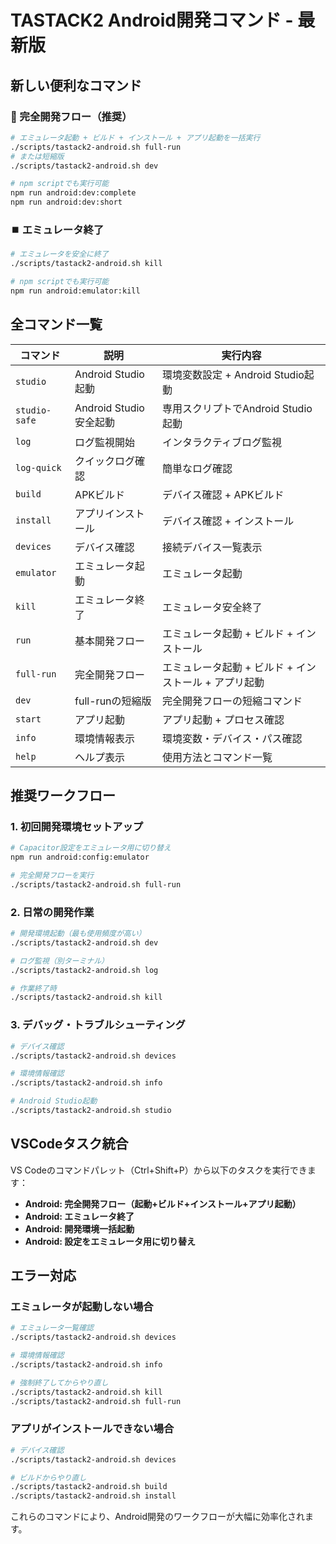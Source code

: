 # TASTACK2 Android開発コマンド - 最新版

## 新しい便利なコマンド

### 🚀 完全開発フロー（推奨）

```bash
# エミュレータ起動 + ビルド + インストール + アプリ起動を一括実行
./scripts/tastack2-android.sh full-run
# または短縮版
./scripts/tastack2-android.sh dev

# npm scriptでも実行可能
npm run android:dev:complete
npm run android:dev:short
```

### ⏹️ エミュレータ終了

```bash
# エミュレータを安全に終了
./scripts/tastack2-android.sh kill

# npm scriptでも実行可能
npm run android:emulator:kill
```

## 全コマンド一覧

| コマンド | 説明 | 実行内容 |
|---------|------|----------|
| `studio` | Android Studio起動 | 環境変数設定 + Android Studio起動 |
| `studio-safe` | Android Studio安全起動 | 専用スクリプトでAndroid Studio起動 |
| `log` | ログ監視開始 | インタラクティブログ監視 |
| `log-quick` | クイックログ確認 | 簡単なログ確認 |
| `build` | APKビルド | デバイス確認 + APKビルド |
| `install` | アプリインストール | デバイス確認 + インストール |
| `devices` | デバイス確認 | 接続デバイス一覧表示 |
| `emulator` | エミュレータ起動 | エミュレータ起動 |
| `kill` | エミュレータ終了 | エミュレータ安全終了 |
| `run` | 基本開発フロー | エミュレータ起動 + ビルド + インストール |
| `full-run` | 完全開発フロー | エミュレータ起動 + ビルド + インストール + アプリ起動 |
| `dev` | full-runの短縮版 | 完全開発フローの短縮コマンド |
| `start` | アプリ起動 | アプリ起動 + プロセス確認 |
| `info` | 環境情報表示 | 環境変数・デバイス・パス確認 |
| `help` | ヘルプ表示 | 使用方法とコマンド一覧 |

## 推奨ワークフロー

### 1. 初回開発環境セットアップ
```bash
# Capacitor設定をエミュレータ用に切り替え
npm run android:config:emulator

# 完全開発フローを実行
./scripts/tastack2-android.sh full-run
```

### 2. 日常の開発作業
```bash
# 開発環境起動（最も使用頻度が高い）
./scripts/tastack2-android.sh dev

# ログ監視（別ターミナル）
./scripts/tastack2-android.sh log

# 作業終了時
./scripts/tastack2-android.sh kill
```

### 3. デバッグ・トラブルシューティング
```bash
# デバイス確認
./scripts/tastack2-android.sh devices

# 環境情報確認
./scripts/tastack2-android.sh info

# Android Studio起動
./scripts/tastack2-android.sh studio
```

## VSCodeタスク統合

VS Codeのコマンドパレット（Ctrl+Shift+P）から以下のタスクを実行できます：

- **Android: 完全開発フロー（起動+ビルド+インストール+アプリ起動）**
- **Android: エミュレータ終了**
- **Android: 開発環境一括起動**
- **Android: 設定をエミュレータ用に切り替え**

## エラー対応

### エミュレータが起動しない場合
```bash
# エミュレータ一覧確認
./scripts/tastack2-android.sh devices

# 環境情報確認
./scripts/tastack2-android.sh info

# 強制終了してからやり直し
./scripts/tastack2-android.sh kill
./scripts/tastack2-android.sh full-run
```

### アプリがインストールできない場合
```bash
# デバイス確認
./scripts/tastack2-android.sh devices

# ビルドからやり直し
./scripts/tastack2-android.sh build
./scripts/tastack2-android.sh install
```

これらのコマンドにより、Android開発のワークフローが大幅に効率化されます。
